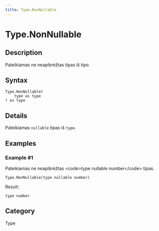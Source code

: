 ```yaml
---
title: Type.NonNullable
---
```


# Type.NonNullable


## Description

Pateikiamas ne neapibrėžtas tipas iš tipo.


## Syntax

```powerquery
Type.NonNullable(
    type as type
) as type
```


## Details

Pateikiamas <code>nullable</code> tipas iš <code>type</code>.


## Examples

### Example #1 
Pateikiamas ne neapibrėžtas &lt;code&gt;type nullable number&lt;/code&gt; tipas.
```powerquery
Type.NonNullable(type nullable number)
```

Result: 
```powerquery
type number
```




## Category
Type
